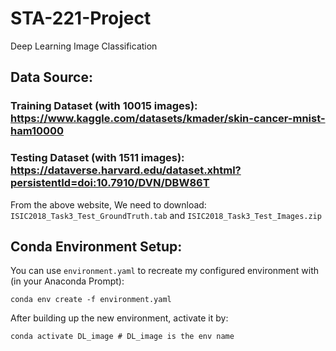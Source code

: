 # STA-221-Project
Deep Learning Image Classification

## Data Source:
### Training Dataset (with 10015 images): https://www.kaggle.com/datasets/kmader/skin-cancer-mnist-ham10000
### Testing Dataset (with 1511 images): https://dataverse.harvard.edu/dataset.xhtml?persistentId=doi:10.7910/DVN/DBW86T 

From the above website, We need to download: 	
```ISIC2018_Task3_Test_GroundTruth.tab``` and 	```ISIC2018_Task3_Test_Images.zip```

## Conda Environment Setup:
You can use ```environment.yaml``` to recreate my configured environment with (in your Anaconda Prompt):
```
conda env create -f environment.yaml
```
After building up the new environment, activate it by:
```
conda activate DL_image # DL_image is the env name
```
